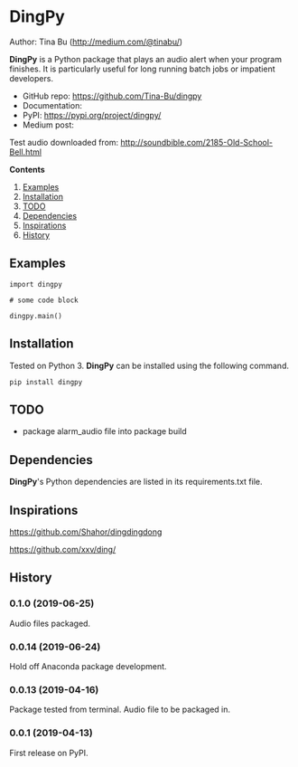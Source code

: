 # DingPy

Author: Tina Bu (http://medium.com/@tinabu/)

**DingPy** is a Python package that plays an audio alert when your program finishes. It is particularly useful for long running batch jobs or impatient developers.

- GitHub repo: https://github.com/Tina-Bu/dingpy
- Documentation:
- PyPI: https://pypi.org/project/dingpy/
- Medium post: 

Test audio downloaded from: http://soundbible.com/2185-Old-School-Bell.html

**Contents**

1. [Examples](#example)
2. [Installation](#installation)
3. [TODO](#todo)
4. [Dependencies](#dependencies)
5. [Inspirations](#inspirations)
6. [History](#history)

## Examples <a name="example"></a>
```
import dingpy

# some code block

dingpy.main()
```

## Installation <a name="installation"></a>

Tested on Python 3. **DingPy** can be installed using the following command.

```
pip install dingpy
```

## TODO <a name="todo"></a>
- package alarm_audio file into package build

## Dependencies <a name="dependencies"></a>

**DingPy**'s Python dependencies are listed in its requirements.txt file. 

## Inspirations <a name="inspirations"></a>

https://github.com/Shahor/dingdingdong

https://github.com/xxv/ding/

## History <a name="history"></a>

### 0.1.0 (2019-06-25)
Audio files packaged.

### 0.0.14 (2019-06-24)
Hold off Anaconda package development.

### 0.0.13 (2019-04-16)
Package tested from terminal. Audio file to be packaged in.

### 0.0.1 (2019-04-13)
First release on PyPI.

